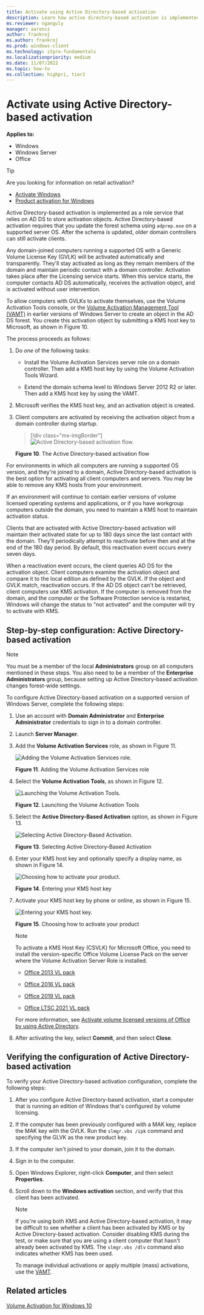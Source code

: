 ```yaml
---
title: Activate using Active Directory-based activation
description: Learn how active directory-based activation is implemented as a role service that relies on AD DS to store activation objects.
ms.reviewer: nganguly
manager: aaroncz
author: frankroj
ms.author: frankroj
ms.prod: windows-client
ms.technology: itpro-fundamentals
ms.localizationpriority: medium
ms.date: 11/07/2022
ms.topic: how-to
ms.collection: highpri, tier2
---
```


# Activate using Active Directory-based activation

**Applies to:**

- Windows
- Windows Server
- Office

> [!TIP]
> Are you looking for information on retail activation?
>
> - [Activate Windows](https://support.microsoft.com/help/12440/)
> - [Product activation for Windows](https://go.microsoft.com/fwlink/p/?LinkId=618644)

Active Directory-based activation is implemented as a role service that relies on AD DS to store activation objects. Active Directory-based activation requires that you update the forest schema using `adprep.exe` on a supported server OS. After the schema is updated, older domain controllers can still activate clients.

Any domain-joined computers running a supported OS with a Generic Volume License Key (GVLK) will be activated automatically and transparently. They'll stay activated as long as they remain members of the domain and maintain periodic contact with a domain controller. Activation takes place after the Licensing service starts. When this service starts, the computer contacts AD DS automatically, receives the activation object, and is activated without user intervention.

To allow computers with GVLKs to activate themselves, use the Volume Activation Tools console, or the [Volume Activation Management Tool (VAMT)](volume-activation-management-tool.md) in earlier versions of Windows Server to create an object in the AD DS forest. You create this activation object by submitting a KMS host key to Microsoft, as shown in Figure 10.

The process proceeds as follows:

1. Do *one* of the following tasks:

    - Install the Volume Activation Services server role on a domain controller. Then add a KMS host key by using the Volume Activation Tools Wizard.

    - Extend the domain schema level to Windows Server 2012 R2 or later. Then add a KMS host key by using the VAMT.

2. Microsoft verifies the KMS host key, and an activation object is created.

3. Client computers are activated by receiving the activation object from a domain controller during startup.

    > [!div class="mx-imgBorder"]
    > ![Active Directory-based activation flow.](../images/volumeactivationforwindows81-10.jpg)

    **Figure 10**. The Active Directory-based activation flow

For environments in which all computers are running a supported OS version, and they're joined to a domain, Active Directory-based activation is the best option for activating all client computers and servers. You may be able to remove any KMS hosts from your environment.

If an environment will continue to contain earlier versions of volume licensed operating systems and applications, or if you have workgroup computers outside the domain, you need to maintain a KMS host to maintain activation status.

Clients that are activated with Active Directory-based activation will maintain their activated state for up to 180 days since the last contact with the domain. They'll periodically attempt to reactivate before then and at the end of the 180 day period. By default, this reactivation event occurs every seven days.

When a reactivation event occurs, the client queries AD DS for the activation object. Client computers examine the activation object and compare it to the local edition as defined by the GVLK. If the object and GVLK match, reactivation occurs. If the AD DS object can't be retrieved, client computers use KMS activation. If the computer is removed from the domain, and the computer or the Software Protection service is restarted, Windows will change the status to "not activated" and the computer will try to activate with KMS.

## Step-by-step configuration: Active Directory-based activation

> [!NOTE]
> You must be a member of the local **Administrators** group on all computers mentioned in these steps. You also need to be a member of the **Enterprise Administrators** group, because setting up Active Directory-based activation changes forest-wide settings.

To configure Active Directory-based activation on a supported version of Windows Server, complete the following steps:

1. Use an account with **Domain Administrator** and **Enterprise Administrator** credentials to sign in to a domain controller.

2. Launch **Server Manager**.

3. Add the **Volume Activation Services** role, as shown in Figure 11.

    ![Adding the Volume Activation Services role.](../images/volumeactivationforwindows81-11.jpg)

    **Figure 11**. Adding the Volume Activation Services role

4. Select the **Volume Activation Tools**, as shown in Figure 12.

    ![Launching the Volume Activation Tools.](../images/volumeactivationforwindows81-12.jpg)

    **Figure 12**. Launching the Volume Activation Tools

5. Select the **Active Directory-Based Activation** option, as shown in Figure 13.

    ![Selecting Active Directory-Based Activation.](../images/volumeactivationforwindows81-13.jpg)

    **Figure 13**. Selecting Active Directory-Based Activation

6. Enter your KMS host key and optionally specify a display name, as shown in Figure 14.

    ![Choosing how to activate your product.](../images/volumeactivationforwindows81-15.jpg)

    **Figure 14**. Entering your KMS host key

7. Activate your KMS host key by phone or online, as shown in Figure 15.

    ![Entering your KMS host key.](../images/volumeactivationforwindows81-14.jpg)

    **Figure 15**. Choosing how to activate your product

    > [!NOTE]
    > To activate a KMS Host Key (CSVLK) for Microsoft Office, you need to install the version-specific Office Volume License Pack on the server where the Volume Activation Server Role is installed.
    >
    > - [Office 2013 VL pack](https://www.microsoft.com/download/details.aspx?id=35584)
    >
    > - [Office 2016 VL pack](https://www.microsoft.com/download/details.aspx?id=49164)
    >
    > - [Office 2019 VL pack](https://www.microsoft.com/download/details.aspx?id=57342)
    >
    > - [Office LTSC 2021 VL pack](https://www.microsoft.com/download/details.aspx?id=103446)
    >
    > For more information, see [Activate volume licensed versions of Office by using Active Directory](/deployoffice/vlactivation/activate-office-by-using-active-directory).

8. After activating the key, select **Commit**, and then select **Close**.

## Verifying the configuration of Active Directory-based activation

To verify your Active Directory-based activation configuration, complete the following steps:

1. After you configure Active Directory-based activation, start a computer that is running an edition of Windows that's configured by volume licensing.

2. If the computer has been previously configured with a MAK key, replace the MAK key with the GVLK. Run the `slmgr.vbs /ipk` command and specifying the GLVK as the new product key.

3. If the computer isn't joined to your domain, join it to the domain.

4. Sign in to the computer.

5. Open Windows Explorer, right-click **Computer**, and then select **Properties**.

6. Scroll down to the **Windows activation** section, and verify that this client has been activated.

    > [!NOTE]
    > If you're using both KMS and Active Directory-based activation, it may be difficult to see whether a client has been activated by KMS or by Active Directory-based activation. Consider disabling KMS during the test, or make sure that you are using a client computer that hasn't already been activated by KMS. The `slmgr.vbs /dlv` command also indicates whether KMS has been used.
    >
    > To manage individual activations or apply multiple (mass) activations, use the [VAMT](./volume-activation-management-tool.md).

## Related articles

[Volume Activation for Windows 10](volume-activation-windows-10.md)
